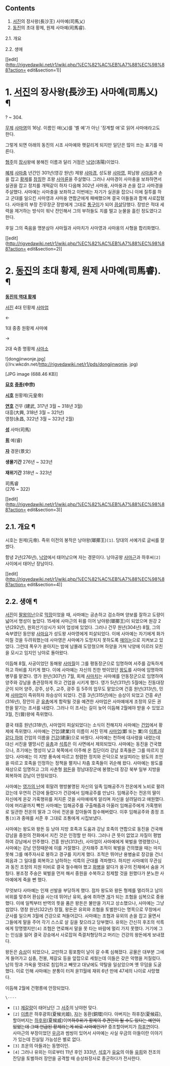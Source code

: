 ## Contents

    

1. [서진](%EC%84%9C%EC%A7%84.md)의 장사왕(長沙王) 사마예(司馬乂) 
2. [동진](%EB%8F%99%EC%A7%84.md)의 초대 황제, 원제 사마예(司馬睿). 
    

2.1. 개요

2.2. 생애

[[edit](http://rigvedawiki.net/r1/wiki.php/%EC%82%AC%EB%A7%88%EC%98%88?action=
edit&section=1)]

# 1. [서진](%EC%84%9C%EC%A7%84.md)의 장사왕(長沙王) 사마예(司馬乂) ¶

  

? ~ 304.

  

[무제](%EB%AC%B4%EC%A0%9C.md) [사마염](%EC%82%AC%EB%A7%88%EC%97%BC.md)의 16남.
이름인 애(乂)를 '벨 예'가 아닌 '징계할 애'로 읽어 사마애라고도 한다.

  

그렇게 되면 아래의 동진의 시조 사마예와 햇갈리게 되지만 일단은 많이 쓰는 표기를 따른다.

  

[형주](%ED%98%95%EC%A3%BC.md)의 [장사](%EC%9E%A5%EC%82%AC.md)왕에 봉해진 이름과 달리
거점은 [낙양](%EB%82%99%EC%96%91.md)(洛陽)이었다.

  

[혜제](%ED%98%9C%EC%A0%9C.md) [사마충](%EC%82%AC%EB%A7%88%EC%B6%A9.md) 년간인
301년(영강 원년) 제왕 [사마경](%EC%82%AC%EB%A7%88%EA%B2%BD.md), 성도왕
[사마영](%EC%82%AC%EB%A7%88%EC%98%81.md), 회남왕
[사마옹](%EC%82%AC%EB%A7%88%EC%98%B9.md)과 손을 잡고
[황제](%ED%99%A9%EC%A0%9C.md)를 [참칭](%EC%B0%B8%EC%B9%AD.md)한 조왕
[사마륜](%EC%82%AC%EB%A7%88%EB%A5%9C.md)을 주살했다. 그러나 사마경이 사마충을 보좌하면서 실권을 잡고 정치를
개떡같이 하자 다음해 302년 사마옹, 사마옹과 손을 잡고 사마경을 주살했다. 사마예는 사마충을 보좌하고 이번에는 자기가 실권을 잡으니 이에
질투를 하고 군대를 일으킨 사마영과 사마옹 연합군에게 패배했으며 결국 아들들과 함께 사로잡혔다. 사마옹의 부장 진무장군 장방에게 그대로
[통구이](%ED%86%B5%EA%B5%AC%EC%9D%B4.md)가 되어
[끔살](%EB%81%94%EC%82%B4.md)당했다. 장방은 적대 세력을 제거하는 방식이 워낙 잔인해서 그의 부하들도 치를 떨고
눈물을 흘린 정도였다고 한다.

  

후일 그의 죽음을 명분삼아 사마월과 사마치가 사마영과 사마옹의 사형을 합리화했다.

  

[[edit](http://rigvedawiki.net/r1/wiki.php/%EC%82%AC%EB%A7%88%EC%98%88?action=
edit&section=2)]

# 2. [동진](%EB%8F%99%EC%A7%84.md)의 초대 황제, 원제 사마예(司馬睿). ¶

**[동진의 역대 황제](%EB%8F%99%EC%A7%84#s-6.md)**

[서진](%EC%84%9C%EC%A7%84.md) 4대 민황제 [사마업](%EC%82%AC%EB%A7%88%EC%97%85.md)

←

1대 중종 원황제 사마예

→

2대 숙종 명황제 [사마소](%EC%82%AC%EB%A7%88%EC%86%8C.md)

  

![dongjinwonje.jpg](//rv.wkcdn.net/http://rigvedawiki.net/r1/pds/dongjinwonje.
jpg)

[JPG image (688.46 KB)]

**[묘호](%EB%AC%98%ED%98%B8.md)**
**[중종](%EC%A4%91%EC%A2%85.md)(中宗)**

**[시호](%EC%8B%9C%ED%98%B8.md)**
원황제(元皇帝)

**[연호](%EC%97%B0%ED%98%B8.md)**
건무 (建武, 317년 3월 ~ 318년 3월)  
대흥(大興, 318년 3월 ~ 321년)  
영창(永昌, 322년 3월 ~ 323년 2월)

**[성](%EC%84%B1.md)**
사마(司馬)

**[휘](%ED%9C%98.md)**
예(睿)

**[자](%EC%9E%90.md)**
경문(景文)

**생몰기간**
276년 ~ 323년

**재위기간**
318년 ~ 323년

  

司馬睿  
(276 ~ 322)

  

[[edit](http://rigvedawiki.net/r1/wiki.php/%EC%82%AC%EB%A7%88%EC%98%88?action=
edit&section=3)]

## 2.1. 개요 ¶

시호는 원제(元帝). 즉위 이전의 봉작은 낭야왕(瑯揶王)`[1]`. 당대의 서예가로 글씨를 잘 썼다.

  

함녕 2년(276년), [낙양](%EB%82%99%EC%96%91.md)에서 태어났으며 자는 경문이다. 낭야공왕
[사마근](%EC%82%AC%EB%A7%88%EA%B7%BC.md)과 하후씨`[2]` 사이에서 태어난 장남이다.

  

[[edit](http://rigvedawiki.net/r1/wiki.php/%EC%82%AC%EB%A7%88%EC%98%88?action=
edit&section=4)]

## 2.2. 생애 ¶

[서진](%EC%84%9C%EC%A7%84.md)이 [팔왕의난](%ED%8C%94%EC%99%95%EC%9D%98%20%EB%82%9C.md)으로
[막장](%EB%A7%89%EC%9E%A5.md)이었을 때, 사마예는 공손하고 검소하며 양보를 잘하고 도량이 넓어서 명성이 높았다.
15세에 사마근의 뒤를 이어 낭야왕(瑯揶王)이 되었으며 원강 2년(292년), 원외산기상시가 되어 업성에 있었다. 그러나 건무
원년(304년) 8월, 그의 숙부였던 동안왕 [사마요](%EC%82%AC%EB%A7%88%EC%9A%94.md)가 성도왕 사마영에게
피살되었다. 이에 사마예는 자기에게 화가 미칠 것을 두려워했는데 사마영은 사마예가 도망치지 못하도록 [매의눈](%EB%A7%A4%EC%9D%98%20%EB%88%88.md)으로 지켜보고 있었다. 그런데 폭우가 쏟아지는 밤에 남몰래 도망쳤으며
하양을 거쳐 낙양에 이르러 모친을 모시고 임지인 낭야로 돌아왔다.

  

이듬해 8월, 사공이었던 동해왕 [사마월](%EC%82%AC%EB%A7%88%EC%9B%94.md)이 그를 평동장군으로 임명하여 서주를
감독하게 하고 하비를 지키게 했다. 이에 사마예는 자신의 친한 벗이었던 [왕도](%EC%99%95%EB%8F%84.md)를 사마에
임명하여 병무를 맡겼다. 영가 원년(307년) 7월, 회제 [사마치](%EC%82%AC%EB%A7%88%EC%B9%98.md)는
사마예를 안동장군으로 임명하여 양주와 강남을 총관장하게 하고 건업을 시키게 했다. 영가 5년(311년) 5월에는 진동대장군이 되어 양주,
강주, 상주, 교주, 광주 등 5주의 업무도 맡았으며 건흥 원년(313년), 민제
[사마업](%EC%82%AC%EB%A7%88%EC%97%85.md)이 즉위하자 좌승상이 되었다. 건흥 3년(315년)에는 승상이 되었고
건흥 4년(316년), 장안이 곧 [유총](%EC%9C%A0%EC%B4%9D.md)에게 함락될 것을 예견한 사마업은 사마예에게 조정의
모든 권한을 맡기는 조서를 내렸다. 그러나 이 조서는 길이 늦어 이듬해 2월에야 받을 수 있었고 3월, 진(晉)왕에 즉위했다.

  

결국 태흥 원년(318년), 사마업이 피살되었다는 소식이 전해지자 사마예는 [건업](%EA%B1%B4%EC%97%85.md)에서 황제에
즉위했다. 사마예는 건업(建業)의 이름이 서진 민제 [사마업](%EC%82%AC%EB%A7%88%EC%97%85.md)(鄴 또는 業)의
[이름과 같다 하여](%ED%94%BC%ED%9C%98.md) 건업의 이름을
[건강](%EA%B1%B4%EA%B0%95.md)(建康)으로 바꿨다. 사마예는 천하에 대사령을 내렸는데 대신 서진을 멸망시킨
[유총](%EC%9C%A0%EC%B4%9D.md)과 [석륵](%EC%84%9D%EB%A5%B5.md)은 이 사면에서 제외되었다.
사마예는 동진을 건국했으나, 초기에는 명성이 낮고 북쪽에서 이주해 온 집단이라 강남 호족들은 그를 따르지 않았다. 사마예는 이 지방 풍속에
따르고 청렴한 정치와 은덕으로 보살피라는 왕도의 조언을 따르고 호족을 인정하는 정책을 펼치니 차츰 호족들이 귀순해 왔다. 사마예는 왕도를
재상으로 임명하고 그의 사촌형 [왕돈](%EC%99%95%EB%8F%88.md)을 정남대장군에 봉했는데 장강 북부 일부 지방을 회복하여
강남이 안정되었다.

  

사마예는 [영가의 난](%EC%98%81%EA%B0%80%EC%9D%98%20%EB%82%9C.md)에 휘말려 행방불명된 자신의 일족
임해공주가 전온에게 노비로 팔려갔는데 우연히 건강에 들렀다가 건강에서 임해공주를 만났다. 임해공주는 전온의 딸이 자신에게 온갖 가혹행위를
저지른 것을 사마예에게 알리며 자신을 살려달라고 애원했다. 이에 머리끝까지 빡친 사마예는 임해공주를 구출해줌과 아울러 임해공주에게 가혹행위로
일관한 전온의 딸과 그 아비 전온을 잡아들여 참수해버렸다. 이후 임해공주와 종정 조통`[3]`과 중매를 서준 후 그대로 조통에게 시집보냈다.

  

사마예는 왕도와 왕돈 등 낭야 지방 호족과 도움과 강남 호족의 연합으로 동진을 건국해 강남을 중원의 전화에서 지킨 것은 인정할 만 하다.
그러나 큰 뜻이 없었고 자질이 평범하여 강남에서 안주했다. 건흥 원년(313년), 사마업이 사마예에게 북벌을 명령했으나, 사마예는 강남
안정때문에 이를 거절했다. 군자좨주 조적이 북벌을 건의했을 때는 마지못해 그를 예주자사로 봉하고 경구를 지키게 했다. 조적은 뛰어난 용병술로
장강을 건너 회음과 그 일대를 회복하고 남하하는 석륵의 군대를 격파했다. 하지만 사마예의 무관심과 동진 조정의 지원 미비로 결국 철수해야
했고 [화병](%ED%99%94%EB%B3%91.md)을 앓다가 옹구의 진채에서 숨을 거뒀다. 봉조정 주숭은 북벌을 먼저 해서 중원을
수복하고 칭제할 것을 원했다가 분노한 사마예에게 죽을 뻔 했다.

  

무엇보다 사마예는 인재 선발을 부당하게 했다. 점차 왕도와 왕돈 형제를 멀리하고 남의 비위를 맞추어 환심을 사는데 뛰어난 유외, 술에 취하면
[개](%EA%B0%9C.md)가 되는 조협을 심복으로 중용했다. 이에 일찍부터 반역의 뜻을 품은 왕돈은 불만을 가지고 상소했으나,
사마예는 그냥 씹었다. 영창 원년(322년) 정월, 왕돈은 유외와 조협을 토벌한다는 명목으로 무창에서 군사를 일으켜 3월에 건강으로
쳐들어갔다. 사마예는 조협과 유외의 손을 잡고 울면서 그들에게 말을 주어 각기 스스로 살 길을 찾으라고 당부했다. 유외는 간신히 후조의
석륵에게 망명했지만`[4]` 조협은 연로해서 말을 못 타는 바람에 멀리 가지 못했다. 거기에 그는 인심을 잃어 결국 강승에서 사로잡혀
즉결처형당하고 머리는 건강의 왕돈에게 보내졌다.

  

왕돈은 [승상](%EC%8A%B9%EC%83%81.md)이 되었으나, 교만하고 횡포함이 날이 갈 수록 심해졌다. 공물은 대부분 그에게
들어가고 심충, 전봉, 제갈요 등을 앞잡으로 세웠는데 이들은 갖은 악행을 저질렀다. 남의 땅과 가옥을 멋대로 침입하고 빼앗고 대낮에도 약탈을
일삼았으며 옛 무덤을 도굴했다. 이로 인해 사마예는 분통이 터져 윤11월에 재위 6년 만에 47세의 나이로 사망했다.

  

이듬해 2월에 건평릉에 안장되었다.

`\----`

  * `[1]` [제갈량](%EC%A0%9C%EA%B0%88%EB%9F%89.md)이 태어났던 그 [서주](%EC%84%9C%EC%A3%BC.md)의 낭야현 맞다.
  * `[2]` [이름](%EC%9D%B4%EB%A6%84.md)은 하후광희(夏候光姬), [자](%EC%9E%90.md)는 동환(銅環)이다. 아버지는 하후장(夏候莊), 할아버지는 [하후위](%ED%95%98%ED%9B%84%EC%9C%84.md)(夏候威)이며<del>하후위가 황제의 후견인이 될 수도 있다는 예언이 있었는데 그때 언급된 황제라는게 바로 사마예인가?</del> 증조할아버지가 [하후연](%ED%95%98%ED%9B%84%EC%97%B0.md)이다. 사마근의 부장이었던 [우금](%EC%9A%B0%EA%B8%88.md)과 썸씽이 있어서 사마예는 사실 우금의 아들이란 이야기가 있는데 진실일 가능성은 별로 없다.
  * `[3]` 조운의 아들과는 동명이인.
  * `[4]` 그러나 유외는 이로부터 11년 후인 333년, [석호](%EC%84%9D%ED%98%B8.md)가 [유요](%EC%9C%A0%EC%9A%94.md)의 아들 [유희](%EC%9C%A0%ED%9D%AC.md)와 전조의 잔당을 토벌하러 장안을 공격할 때 승상좌장사로 종군하다가 전사한다.

